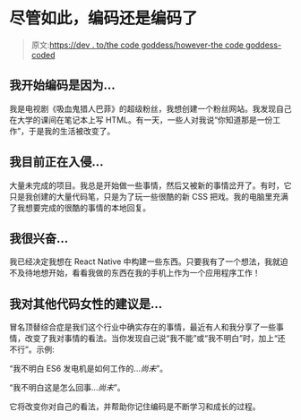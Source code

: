 # 尽管如此，编码还是编码了

> 原文:[https://dev . to/the code goddess/however-the code goddess-coded](https://dev.to/thecodegoddess/nevertheless-thecodegoddess-coded)

## 我开始编码是因为...

我是电视剧《吸血鬼猎人巴菲》的超级粉丝，我想创建一个粉丝网站。我发现自己在大学的课间在笔记本上写 HTML。有一天，一些人对我说“你知道那是一份工作”，于是我的生活被改变了。

## 我目前正在入侵...

大量未完成的项目。我总是开始做一些事情，然后又被新的事情岔开了。有时，它只是我创建的大量代码笔，只是为了玩一些很酷的新 CSS 把戏。我的电脑里充满了我想要完成的很酷的事情的本地回复。

## 我很兴奋...

我已经决定我想在 React Native 中构建一些东西。只要我有了一个想法，我就迫不及待地想开始，看看我做的东西在我的手机上作为一个应用程序工作！

## 我对其他代码女性的建议是...

冒名顶替综合症是我们这个行业中确实存在的事情，最近有人和我分享了一些事情，改变了我对事情的看法。当你发现自己说“我不能”或“我不明白”时，加上“还不行”。示例:

“我不明白 ES6 发电机是如何工作的...*尚未*”。

“我不明白这是怎么回事...*尚未*”。

它将改变你对自己的看法，并帮助你记住编码是不断学习和成长的过程。